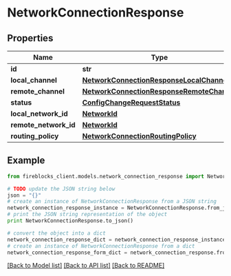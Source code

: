 # NetworkConnectionResponse


## Properties
Name | Type | Description | Notes
------------ | ------------- | ------------- | -------------
**id** | **str** |  | 
**local_channel** | [**NetworkConnectionResponseLocalChannel**](NetworkConnectionResponseLocalChannel.md) |  | [optional] 
**remote_channel** | [**NetworkConnectionResponseRemoteChannel**](NetworkConnectionResponseRemoteChannel.md) |  | [optional] 
**status** | [**ConfigChangeRequestStatus**](ConfigChangeRequestStatus.md) |  | 
**local_network_id** | [**NetworkId**](NetworkId.md) |  | 
**remote_network_id** | [**NetworkId**](NetworkId.md) |  | 
**routing_policy** | [**NetworkConnectionRoutingPolicy**](NetworkConnectionRoutingPolicy.md) |  | 

## Example

```python
from fireblocks_client.models.network_connection_response import NetworkConnectionResponse

# TODO update the JSON string below
json = "{}"
# create an instance of NetworkConnectionResponse from a JSON string
network_connection_response_instance = NetworkConnectionResponse.from_json(json)
# print the JSON string representation of the object
print NetworkConnectionResponse.to_json()

# convert the object into a dict
network_connection_response_dict = network_connection_response_instance.to_dict()
# create an instance of NetworkConnectionResponse from a dict
network_connection_response_form_dict = network_connection_response.from_dict(network_connection_response_dict)
```
[[Back to Model list]](../README.md#documentation-for-models) [[Back to API list]](../README.md#documentation-for-api-endpoints) [[Back to README]](../README.md)


